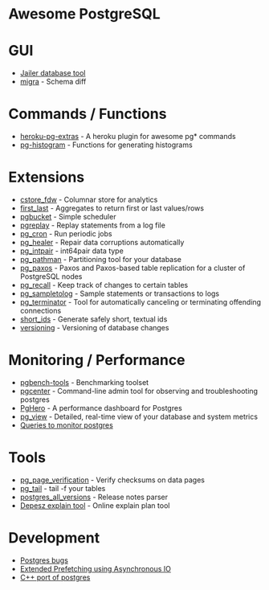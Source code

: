 # Awesome PostgreSQL

# GUI
* [Jailer database tool](https://github.com/Wisser/Jailer)
* [migra](https://github.com/djrobstep/migra) - Schema diff

# Commands / Functions
* [heroku-pg-extras](https://github.com/heroku/heroku-pg-extras) - A heroku plugin for awesome pg* commands
* [pg-histogram](https://github.com/wolever/pg-histogram) - Functions for generating histograms

# Extensions
* [cstore_fdw](https://github.com/citusdata/cstore_fdw) - Columnar store for analytics
* [first_last](https://gitlab.com/depesz/first_last) - Aggregates to return first or last values/rows
* [pgbucket](https://bitbucket.org/dineshopenscg/pgbucket/src/master) - Simple scheduler
* [pgreplay](https://github.com/laurenz/pgreplay) - Replay statements from a log file
* [pg_cron](https://github.com/citusdata/pg_cron) - Run periodic jobs
* [pg_healer](https://github.com/turnstep/pg_healer) - Repair data corruptions automatically
* [pg_intpair](https://github.com/citusdata/pg_intpair) - int64pair data type
* [pg_pathman](https://github.com/postgrespro/pg_pathman) - Partitioning tool for your database
* [pg_paxos](https://github.com/citusdata/pg_paxos) - Paxos and Paxos-based table replication for a cluster of PostgreSQL nodes
* [pg_recall](https://github.com/mreithub/pg_recall) - Keep track of changes to certain tables
* [pg_sampletolog](https://github.com/anayrat/pg_sampletolog) - Sample statements or transactions to logs
* [pg_terminator](https://gitlab.com/depesz/pg_terminator) - Tool for automatically canceling or terminating offending connections
* [short_ids](https://gitlab.com/depesz/short_ids) - Generate safely short, textual ids
* [versioning](https://gitlab.com/depesz/Versioning) - Versioning of database changes

# Monitoring / Performance
* [pgbench-tools](https://github.com/gregs1104/pgbench-tools) - Benchmarking toolset
* [pgcenter](https://github.com/lesovsky/pgcenter) - Command-line admin tool for observing and troubleshooting postgres
* [PgHero](https://github.com/ankane/pghero) - A performance dashboard for Postgres
* [pg_view](https://github.com/zalando/pg_view) - Detailed, real-time view of your database and system metrics
* [Queries to monitor postgres](https://github.com/nilenso/postgresql-monitoring)

# Tools
* [pg_page_verification](https://github.com/google/pg_page_verification) - Verify checksums on data pages
* [pg_tail](https://github.com/aaparmeggiani/pg_tail) - tail -f your tables
* [postgres_all_versions](https://github.com/bucardo/postgres_all_versions) - Release notes parser
* [Depesz explain tool](https://explain.depesz.com/) - Online explain plan tool

# Development
* [Postgres bugs](https://granicus.if.org/pgbugs/)
* [Extended Prefetching using Asynchronous IO](https://www.postgresql.org/message-id/BAY175-W45086073075CA064EFE9A0A33A0%40phx.gbl)
* [C++ port of postgres](https://github.com/jarulraj/postgresql-cpp)

